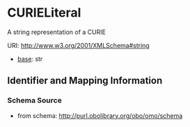 # CURIELiteral

A string representation of a CURIE

URI: http://www.w3.org/2001/XMLSchema#string

* [base](https://w3id.org/linkml/base): str






## Identifier and Mapping Information







### Schema Source


* from schema: http://purl.obolibrary.org/obo/omo/schema



